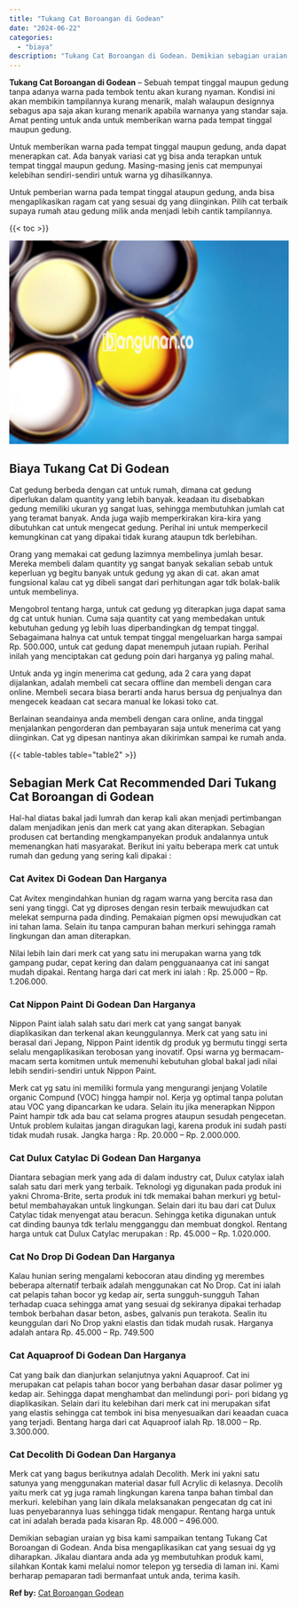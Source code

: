 ```yaml
---
title: "Tukang Cat Boroangan di Godean"
date: "2024-06-22"
categories: 
  - "biaya"
description: "Tukang Cat Boroangan di Godean. Demikian sebagian uraian yg bisa kami sampaikan tentang Tukang Cat Boroangan di Godean. Anda bisa mengaplikasikan cat yang se..."
---
```


**Tukang Cat Boroangan di Godean** – Sebuah tempat tinggal maupun gedung tanpa adanya warna pada tembok tentu akan kurang nyaman. Kondisi ini akan membikin tampilannya kurang menarik, malah walaupun designnya sebagus apa saja akan kurang menarik apabila warnanya yang standar saja. Amat penting untuk anda untuk memberikan warna pada tempat tinggal maupun gedung.

Untuk memberikan warna pada tempat tinggal maupun gedung, anda dapat menerapkan cat. Ada banyak variasi cat yg bisa anda terapkan untuk tempat tinggal maupun gedung. Masing-masing jenis cat mempunyai kelebihan sendiri-sendiri untuk warna yg dihasilkannya.

Untuk pemberian warna pada tempat tinggal ataupun gedung, anda bisa mengaplikasikan ragam cat yang sesuai dg yang diinginkan. Pilih cat terbaik supaya rumah atau gedung milik anda menjadi lebih cantik tampilannya.

{{< toc >}}

![Tukang Cat Boroangan di Godean](/images/jasa-cat-murah37.png)

## Biaya Tukang Cat Di Godean

Cat gedung berbeda dengan cat untuk rumah, dimana cat gedung diperlukan dalam quantity yang lebih banyak. keadaan itu disebabkan gedung memiliki ukuran yg sangat luas, sehingga membutuhkan jumlah cat yang teramat banyak. Anda juga wajib memperkirakan kira-kira yang dibutuhkan cat untuk mengecat gedung. Perihal ini untuk memperkecil kemungkinan cat yang dipakai tidak kurang ataupun tdk berlebihan.

Orang yang memakai cat gedung lazimnya membelinya jumlah besar. Mereka membeli dalam quantity yg sangat banyak sekalian sebab untuk keperluan yg begitu banyak untuk gedung yg akan di cat. akan amat fungsional kalau cat yg dibeli sangat dari perhitungan agar tdk bolak-balik untuk membelinya.

Mengobrol tentang harga, untuk cat gedung yg diterapkan juga dapat sama dg cat untuk hunian. Cuma saja quantity cat yang membedakan untuk kebutuhan gedung yg lebih luas diperbandingkan dg tempat tinggal. Sebagaimana halnya cat untuk tempat tinggal mengeluarkan harga sampai Rp. 500.000, untuk cat gedung dapat menempuh jutaan rupiah. Perihal inilah yang menciptakan cat gedung poin dari harganya yg paling mahal.

Untuk anda yg ingin menerima cat gedung, ada 2 cara yang dapat dijalankan, adalah membeli cat secara offline dan membeli dengan cara online. Membeli secara biasa berarti anda harus bersua dg penjualnya dan mengecek keadaan cat secara manual ke lokasi toko cat.

Berlainan seandainya anda membeli dengan cara online, anda tinggal menjalankan pengorderan dan pembayaran saja untuk menerima cat yang diinginkan. Cat yg dipesan nantinya akan dikirimkan sampai ke rumah anda.

{{< table-tables table="table2" >}}

## Sebagian Merk Cat Recommended Dari Tukang Cat Boroangan di Godean

Hal-hal diatas bakal jadi lumrah dan kerap kali akan menjadi pertimbangan dalam menjadikan jenis dan merk cat yang akan diterapkan. Sebagian produsen cat bertanding mengkampanyekan produk andalannya untuk memenangkan hati masyarakat. Berikut ini yaitu beberapa merk cat untuk rumah dan gedung yang sering kali dipakai :

### Cat Avitex Di Godean Dan Harganya

Cat Avitex mengindahkan hunian dg ragam warna yang bercita rasa dan seni yang tinggi. Cat yg diproses dengan resin terbaik mewujudkan cat melekat sempurna pada dinding. Pemakaian pigmen opsi mewujudkan cat ini tahan lama. Selain itu tanpa campuran bahan merkuri sehingga ramah lingkungan dan aman diterapkan.

Nilai lebih lain dari merk cat yang satu ini merupakan warna yang tdk gampang pudar, cepat kering dan dalam pengguanaanya cat ini sangat mudah dipakai. Rentang harga dari cat merk ini ialah : Rp. 25.000 – Rp. 1.206.000.

### Cat Nippon Paint Di Godean Dan Harganya

Nippon Paint ialah salah satu dari merk cat yang sangat banyak diaplikasikan dan terkenal akan keunggulannya. Merk cat yang satu ini berasal dari Jepang, Nippon Paint identik dg produk yg bermutu tinggi serta selalu mengaplikasikan terobosan yang inovatif. Opsi warna yg bermacam-macam serta komitmen untuk memenuhi kebutuhan global bakal jadi nilai lebih sendiri-sendiri untuk Nippon Paint.

Merk cat yg satu ini memiliki formula yang mengurangi jenjang Volatile organic Compund (VOC) hingga hampir nol. Kerja yg optimal tanpa polutan atau VOC yang dipancarkan ke udara. Selain itu jika menerapkan Nippon Paint hampir tdk ada bau cat selama progres ataupun sesudah pengecetan. Untuk problem kulaitas jangan diragukan lagi, karena produk ini sudah pasti tidak mudah rusak. Jangka harga : Rp. 20.000 – Rp. 2.000.000.

### Cat Dulux Catylac Di Godean Dan Harganya

Diantara sebagian merk yang ada di dalam industry cat, Dulux catylax ialah salah satu dari merk yang terbaik. Teknologi yg digunakan pada produk ini yakni Chroma-Brite, serta produk ini tdk memakai bahan merkuri yg betul-betul membahayakan untuk lingkungan. Selain dari itu bau dari cat Dulux Catylac tidak menyengat atau beracun. Sehingga ketika digunakan untuk cat dinding baunya tdk terlalu mengganggu dan membuat dongkol. Rentang harga untuk cat Dulux Catylac merupakan : Rp. 45.000 – Rp. 1.020.000.

### Cat No Drop Di Godean Dan Harganya

Kalau hunian sering mengalami kebocoran atau dinding yg merembes beberapa alternatif terbaik adalah menggunakan cat No Drop. Cat ini ialah cat pelapis tahan bocor yg kedap air, serta sungguh-sungguh Tahan terhadap cuaca sehingga amat yang sesuai dg sekiranya dipakai terhadap tembok berbahan dasar beton, asbes, galvanis pun terakota. Sealin itu keunggulan dari No Drop yakni elastis dan tidak mudah rusak. Harganya adalah antara Rp. 45.000 – Rp. 749.500

### Cat Aquaproof Di Godean Dan Harganya

Cat yang baik dan dianjurkan selanjutnya yakni Aquaproof. Cat ini merupakan cat pelapis tahan bocor yang berbahan dasar dasar polimer yg kedap air. Sehingga dapat menghambat dan melindungi pori- pori bidang yg diaplikasikan. Selain dari itu kelebihan dari merk cat ini merupakan sifat yang elastis sehingga cat tembok ini bisa menyesuaikan dari keaadan cuaca yang terjadi. Bentang harga dari cat Aquaproof ialah Rp. 18.000 – Rp. 3.300.000.

### Cat Decolith Di Godean Dan Harganya

Merk cat yang bagus berikutnya adalah Decolith. Merk ini yakni satu satunya yang menggunakan material dasar full Acrylic di kelasnya. Decolih yaitu merk cat yg juga ramah lingkungan karena tanpa bahan timbal dan merkuri. kelebihan yang lain dikala melaksanakan pengecatan dg cat ini luas penyebarannya luas sehingga tidak mengapur. Rentang harga untuk cat ini adalah berada pada kisaran Rp. 48.000 – 496.000.

Demikian sebagian uraian yg bisa kami sampaikan tentang Tukang Cat Boroangan di Godean. Anda bisa mengaplikasikan cat yang sesuai dg yg diharapkan. Jikalau diantara anda ada yg membutuhkan produk kami, silahkan Kontak kami melalui nomor telepon yg tersedia di laman ini. Kami berharap pemaparan tadi bermanfaat untuk anda, terima kasih.

**Ref by:** [Cat Boroangan Godean](https://id.wikipedia.org/wiki/Cat)
